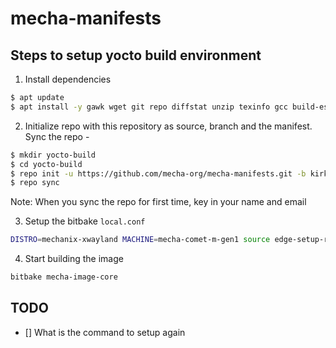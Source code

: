# mecha-manifests

## Steps to setup yocto build environment

1. Install dependencies

```sh
$ apt update
$ apt install -y gawk wget git repo diffstat unzip texinfo gcc build-essential chrpath socat cpio python3 python3-pip python3-pexpect xz-utils debianutils iputils-ping python3-git python3-jinja2 libegl1-mesa libsdl1.2-dev python3-subunit mesa-common-dev zstd liblz4-tool file locales
```

2. Initialize repo with this repository as source, branch and the manifest. Sync the repo -

```sh
$ mkdir yocto-build
$ cd yocto-build
$ repo init -u https://github.com/mecha-org/mecha-manifests.git -b kirkstone -m mecha-comet-m-image-core-5.15.xml
$ repo sync
```

Note: When you sync the repo for first time, key in your name and email

3. Setup the bitbake `local.conf`

```sh
DISTRO=mechanix-xwayland MACHINE=mecha-comet-m-gen1 source edge-setup-release.sh -b build
```

4. Start building the image

```sh
bitbake mecha-image-core
```

## TODO
- [] What is the command to setup again